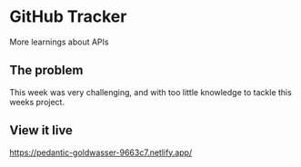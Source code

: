 # GitHub Tracker

More learnings about APIs

## The problem

This week was very challenging, and with too little knowledge to tackle this weeks project.

## View it live

https://pedantic-goldwasser-9663c7.netlify.app/
